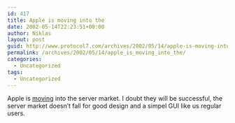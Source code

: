 ```yaml
---
id: 417
title: Apple is moving into the
date: 2002-05-14T22:23:51+00:00
author: Niklas
layout: post
guid: http://www.protocol7.com/archives/2002/05/14/apple-is-moving-into-the/
permalink: /archives/2002/05/14/apple_is_moving_into_the/
categories:
  - Uncategorized
tags:
  - Uncategorized
---
```

<div class='microid-fbdef6c7a1e15af5af410c75604ad61fdb75334c'>
  <p>
    Apple is <a href="http://www.apple.com/xserve/">moving</a> into the server market. I doubt they will be successful, the server market doesn&#8217;t fall for good design and a simpel GUI like us regular users.
  </p>
</div>